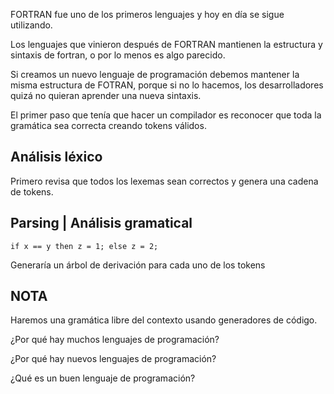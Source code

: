 FORTRAN fue uno de los primeros lenguajes y hoy en día se sigue utilizando. 

Los lenguajes que vinieron después de FORTRAN mantienen la estructura y sintaxis de fortran, o por lo menos es algo parecido. 

Si creamos un nuevo lenguaje de programación debemos mantener la misma estructura de FOTRAN, porque si no lo hacemos, los desarrolladores quizá no quieran aprender una nueva sintaxis.

El primer paso que tenía que hacer un compilador es reconocer que toda la gramática sea correcta creando tokens válidos. 

## Análisis léxico

Primero revisa que todos los lexemas sean correctos y genera una cadena de tokens.

## Parsing | Análisis gramatical

`if x == y then z = 1; else z = 2;`

Generaría un árbol de derivación para cada uno de los tokens


## NOTA

Haremos una gramática libre del contexto usando generadores de código.

¿Por qué hay muchos lenguajes de programación?

¿Por qué hay nuevos lenguajes de programación?

¿Qué es un buen lenguaje de programación?

